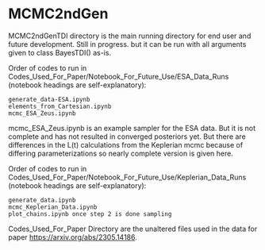 # MCMC2ndGen

MCMC2ndGenTDI directory is the main running directory for end user and future development. Still in progress. but it can be run with all 
arguments given to class BayesTDI() as-is.

Order of codes to run in Codes_Used_For_Paper/Notebook_For_Future_Use/ESA_Data_Runs (notebook headings are self-explanatory):

    generate_data-ESA.ipynb
    elements_from_Cartesian.ipynb
    mcmc_ESA_Zeus.ipynb

mcmc_ESA_Zeus.ipynb is an example sampler for the ESA data. But it is not complete and has not resulted in converged posteriors yet. But there are differences in the L(t) calculations from the Keplerian mcmc because of differing parameterizations so nearly complete version is given here.


Order of codes to run in Codes_Used_For_Paper/Notebook_For_Future_Use/Keplerian_Data_Runs (notebook headings are self-explanatory):

    generate_data.ipynb
    mcmc_Keplerian_Data.ipynb
    plot_chains.ipynb once step 2 is done sampling

Codes_Used_For_Paper Directory are the unaltered files used in the data for paper https://arxiv.org/abs/2305.14186.
